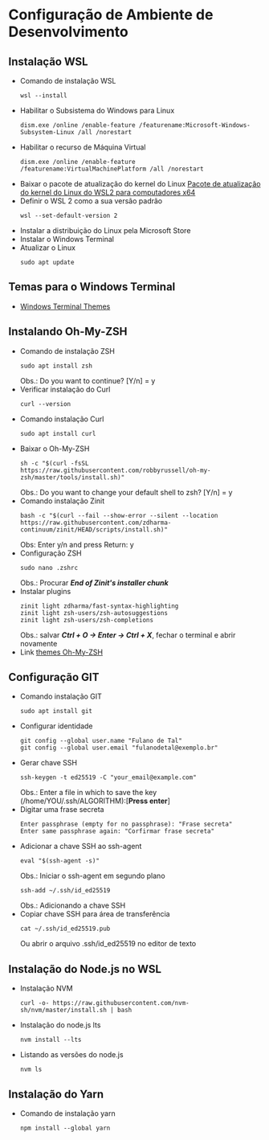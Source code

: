 # Configuração de Ambiente de Desenvolvimento

## Instalação WSL
* Comando de instalação WSL 
  ``` 
  wsl --install 
  ```
* Habilitar o Subsistema do Windows para Linux
  ```
  dism.exe /online /enable-feature /featurename:Microsoft-Windows-Subsystem-Linux /all /norestart
  ```
* Habilitar o recurso de Máquina Virtual
  ```
  dism.exe /online /enable-feature /featurename:VirtualMachinePlatform /all /norestart
  ```
* Baixar o pacote de atualização do kernel do Linux [Pacote de atualização do kernel do Linux do WSL2 para computadores x64](https://wslstorestorage.blob.core.windows.net/wslblob/wsl_update_x64.msi)
* Definir o WSL 2 como a sua versão padrão
  ```
  wsl --set-default-version 2
  ```
* Instalar a distribuição do Linux pela Microsoft Store
* Instalar o Windows Terminal
* Atualizar o Linux
  ```
  sudo apt update
  ```

## Temas para o Windows Terminal
* [Windows Terminal Themes](https://windowsterminalthemes.dev/)

## Instalando Oh-My-ZSH
* Comando de instalação ZSH
  ```
  sudo apt install zsh
  ```
  Obs.: Do you want to continue? [Y/n] = y
* Verificar instalação do Curl
  ```
  curl --version
  ```
* Comando instalação Curl
  ```
  sudo apt install curl
  ```
* Baixar o Oh-My-ZSH
  ```
  sh -c "$(curl -fsSL https://raw.githubusercontent.com/robbyrussell/oh-my-zsh/master/tools/install.sh)"
  ```
  Obs.: Do you want to change your default shell to zsh? [Y/n] = y
* Comando instalação Zinit
  ```
  bash -c "$(curl --fail --show-error --silent --location https://raw.githubusercontent.com/zdharma-continuum/zinit/HEAD/scripts/install.sh)"
  ```
  Obs: Enter y/n and press Return: y
* Configuração ZSH
  ```
  sudo nano .zshrc
  ```
  Obs.: Procurar **_End of Zinit's installer chunk_**
* Instalar plugins
  ```
  zinit light zdharma/fast-syntax-highlighting
  zinit light zsh-users/zsh-autosuggestions
  zinit light zsh-users/zsh-completions
  ```
  Obs.: salvar **_Ctrl + O -> Enter -> Ctrl + X_**, fechar o terminal e abrir novamente
* Link [themes Oh-My-ZSH](https://github.com/ohmyzsh/ohmyzsh/wiki/Themes)

## Configuração GIT
* Comando instalação GIT
  ```
  sudo apt install git
  ```
* Configurar identidade
  ```
  git config --global user.name "Fulano de Tal"
  git config --global user.email "fulanodetal@exemplo.br"
  ```
* Gerar chave SSH
  ```
  ssh-keygen -t ed25519 -C "your_email@example.com"
  ```
  Obs.: Enter a file in which to save the key (/home/YOU/.ssh/ALGORITHM):[**Press enter**]
* Digitar uma frase secreta
  ```
  Enter passphrase (empty for no passphrase): "Frase secreta"
  Enter same passphrase again: "Corfirmar frase secreta"
  ```
* Adicionar a chave SSH ao ssh-agent
  ```
  eval "$(ssh-agent -s)"
  ```
  Obs.: Iniciar o ssh-agent em segundo plano
  ```
  ssh-add ~/.ssh/id_ed25519
  ```
  Obs.: Adicionando a chave SSH
* Copiar chave SSH para área de transferência
  ```
  cat ~/.ssh/id_ed25519.pub
  ```
  Ou abrir o arquivo .ssh/id_ed25519 no editor de texto

## Instalação do Node.js no WSL
* Instalação NVM
  ```
  curl -o- https://raw.githubusercontent.com/nvm-sh/nvm/master/install.sh | bash
  ```
* Instalação do node.js lts
  ```
  nvm install --lts
  ```
* Listando as versões do node.js
  ```
  nvm ls
  ```

## Instalação do Yarn
* Comando de instalação yarn
  ```
  npm install --global yarn
  ```
